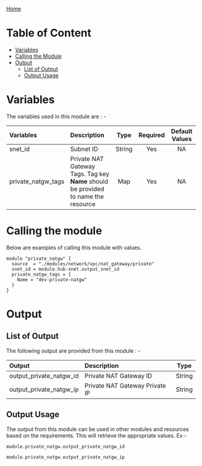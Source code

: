 [Home](../../../../../README.md)

# Table of Content

- [Variables](#variables)
- [Calling the Module](#calling-the-module)
- [Output](#output)
    - [List of Output](#list-of-output)
    - [Output Usage](#output-usage)

# Variables

The variables used in this module are : -

| Variables | Description | Type | Required | Default Values |
|:----------|:------------|:----:|:--------:|:--------------:|
| snet_id | Subnet ID | String | Yes | NA |
| private_natgw_tags | Private NAT Gateway Tags. Tag key **Name** should be provided to name the resource | Map | Yes | NA |

# Calling the module

Below are examples of calling this module with values.

```
module "private_natgw" {
  source  = "./modules/network/vpc/nat_gateway/private"
  snet_id = module.hub-snet.output_snet_id
  private_natgw_tags = {
    Name = "dev-private-natgw"
  }
}
```

# Output

## List of Output
The following output are provided from this module : -

| Output | Description | Type |
|:------ |:------------|:----:|
| output_private_natgw_id | Private NAT Gateway ID | String |
| output_private_natgw_ip | Private NAT Gateway Private IP | String |

## Output Usage

The output from this module can be used in other modules and resources based on the requirements. This will retrieve the appropriate values. Ex -

```
module.private_natgw.output_private_natgw_id
```

```
module.private_natgw.output_private_natgw_ip
```